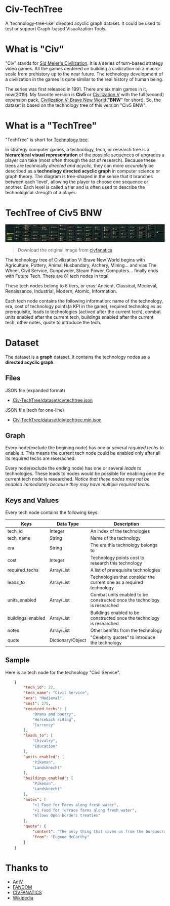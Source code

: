 # Civ-TechTree

A 'technology-tree-like' directed acyclic graph dataset. It could be used to test or support Graph-based Visualization Tools.

# What is "Civ"

"Civ" stands for [Sid Meier's Civilization](https://en.wikipedia.org/wiki/Civilization_(series)). It is a series of turn-based strategy video games. All the games centered on building a civilization on a macro-scale from prehistory up to the near future. The technology development of a civilization in the games is quite similar to the real history of human being.

The series was first released in 1991. There are six main games in it, now(2019). My favorite version is **Civ5** or [Civilization V](https://en.wikipedia.org/wiki/Civilization_V) with the full(second) expansion pack, [Civilization V: Brave New World](https://en.wikipedia.org/wiki/Civilization_V:_Brave_New_World)("**BNW**" for short). So, the dataset is based on the technology tree of this version "Civ5 BNW".

# What is a "TechTree"

"TechTree" is short for [Technology tree](https://en.wikipedia.org/wiki/Technology_tree). 

In strategy computer games, a technology, tech, or research tree is a **hierarchical visual representation** of the possible sequences of upgrades a player can take (most often through the act of research). Because these trees are technically *directed and acyclic*, they can more *accurately* be described as a **technology directed acyclic graph** in computer science or graph theory. The diagram is tree-shaped in the sense that it branches between each 'level', allowing the player to choose one sequence or another. Each level is called a tier and is often used to describe the technological strength of a player. 

# TechTree of Civ5 BNW

![tech tree in civ5 BNW](civ5BNW_techtree.jpg)
> Download the original image from [civfanatics](https://forums.civfanatics.com/media/techtree-bnw.3607/)

The technology tree of Civilization V: Brave New World begins with Agriculture, Pottery, Animal Husbandary, Archery, Mining... and vias The Wheel, Civil Service, Gunpowder, Steam Power, Computers... finally ends with Future Tech. There are 81 tech nodes in total.

These tech nodes belong to 8 tiers, or eras: Ancient, Classical, Medieval, Renaissance, Industrial, Modern, Atomic, Information.

Each tech node contains the following information: name of the technology, era, cost of technology points(a KPI in the game), required technologies as prerequisite, leads to technologies (actived after the current tech), combat units enabled after the current tech, buildings enabled after the current tech, other notes, quote to introduce the tech.

# Dataset

The dataset is a **graph** dataset. It contains the technology nodes as a **directed acyclic graph**. 

## Files

JSON file (expanded format)
- [Civ-TechTree/dataset/civtechtree.json](https://github.com/jiazhewang/Civ-TechTree/blob/master/dataset/civtechtree.json)

JSON file (tech for one-line)
- [Civ-TechTree/dataset/civtechtree.min.json](https://github.com/jiazhewang/Civ-TechTree/blob/master/dataset/civtechtree.min.json)

## Graph

Every node(exclude the begining node) has one or several *required techs* to enable it. This means the current tech node could be enabled only after all its required techs are reserached.

Every node(exclude the ending node) has one or several *leads to* technologies. These leads to nodes would be possible for enabling once the current tech node is researched. *Notice that these nodes may not be enabled immediately because they may have multiple required techs.*

## Keys and Values

Every tech node contains the following keys:

| Keys | Data Type | Description |
|-|-|-|
| tech_id | Integer | An index of the technologies |
| tech_name | String | Name of the technology |
| era | String | The era this technology belongs to |
| cost | Integer | Technology points cost to research this technology |
| required_techs | Array/List | A list of prerequisite technologies |
| leads_to | Array/List | Technologies that consider the current one as a required technology |
| units_enabled | Array/List | Combat units enabled to be constructed once the technology is researched |
| buildings_enabled | Array/List | Buildings enabled to be constructed once the technology is researched |
| notes | Array/List | Other benifits from the technology |
| quote | Dictionary/Object | "Celebrity quotes" to introduce the technology |

## Sample

Here is an tech node for the technology "Civil Service".

```json
    {
        "tech_id": 22,
        "tech_name": "Civil Service",
        "era": "Medieval",
        "cost": 275,
        "required_techs": [
            "Drama and poetry",
            "Horseback riding",
            "Currency"
        ],
        "leads_to": [
            "Chivalry",
            "Education"
        ],
        "units_enabled": [
            "Pikeman",
            "Landsknecht"
        ],
        "buildings_enabled": [
            "Pikeman",
            "Landsknecht"
        ],
        "notes": [
            "+1 Food for Farms along fresh water",
            "+1 Food for Terrace farms along fresh water",
            "Allows Open borders treaties"
        ],
        "quote": {
            "content": "The only thing that saves us from the bureaucracy is its inefficiency.",
            "from": "Eugene McCarthy"
        }
    }
```

# Thanks to

- [AntV](https://antv.alipay.com/zh-cn/index.html)
- [FANDOM](https://civilization.fandom.com/wiki/List_of_technologies_in_Civ5#Brave%20New%20World)
- [CIVFANATICS](https://forums.civfanatics.com/media/techtree-bnw.3607/)
- [Wikipedia](https://en.wikipedia.org/wiki/Civilization_(series))